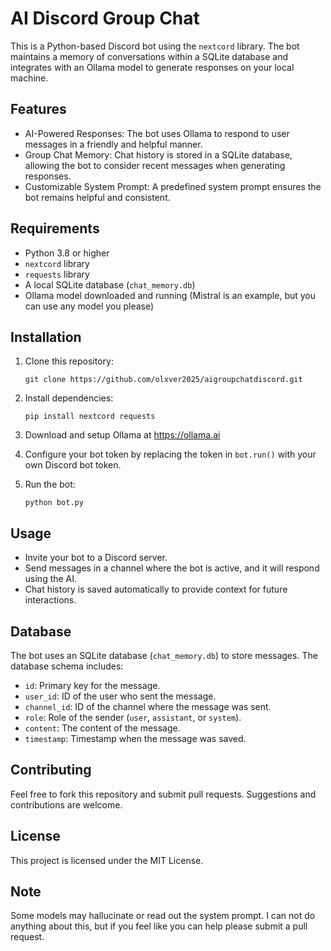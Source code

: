 # AI Discord Group Chat
This is a Python-based Discord bot using the `nextcord` library. The bot maintains a memory of conversations within a SQLite database and integrates with an Ollama model to generate responses on your local machine.

## Features

- AI-Powered Responses: The bot uses Ollama to respond to user messages in a friendly and helpful manner.
- Group Chat Memory: Chat history is stored in a SQLite database, allowing the bot to consider recent messages when generating responses.
- Customizable System Prompt: A predefined system prompt ensures the bot remains helpful and consistent.

## Requirements

- Python 3.8 or higher
- `nextcord` library
- `requests` library
- A local SQLite database (`chat_memory.db`)
- Ollama model downloaded and running (Mistral is an example, but you can use any model you please)

## Installation

1. Clone this repository:

   ```
   git clone https://github.com/olxver2025/aigroupchatdiscord.git
   ```

2. Install dependencies:

   ```
   pip install nextcord requests
   ```
3. Download and setup Ollama at https://ollama.ai

4. Configure your bot token by replacing the token in `bot.run()` with your own Discord bot token.

5. Run the bot:

   ```
   python bot.py
   ```

## Usage

- Invite your bot to a Discord server.
- Send messages in a channel where the bot is active, and it will respond using the AI.
- Chat history is saved automatically to provide context for future interactions.

## Database

The bot uses an SQLite database (`chat_memory.db`) to store messages. The database schema includes:

- `id`: Primary key for the message.
- `user_id`: ID of the user who sent the message.
- `channel_id`: ID of the channel where the message was sent.
- `role`: Role of the sender (`user`, `assistant`, or `system`).
- `content`: The content of the message.
- `timestamp`: Timestamp when the message was saved.

## Contributing

Feel free to fork this repository and submit pull requests. Suggestions and contributions are welcome.

## License

This project is licensed under the MIT License.


## Note

Some models may hallucinate or read out the system prompt. I can not do anything about this, but if you feel like you can help please submit a pull request.

